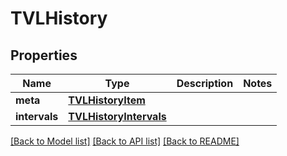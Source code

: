 # TVLHistory

## Properties
Name | Type | Description | Notes
------------ | ------------- | ------------- | -------------
**meta** | [**TVLHistoryItem**](TVLHistoryItem.md) |  | 
**intervals** | [**TVLHistoryIntervals**](TVLHistoryIntervals.md) |  | 

[[Back to Model list]](../README.md#documentation-for-models) [[Back to API list]](../README.md#documentation-for-api-endpoints) [[Back to README]](../README.md)

